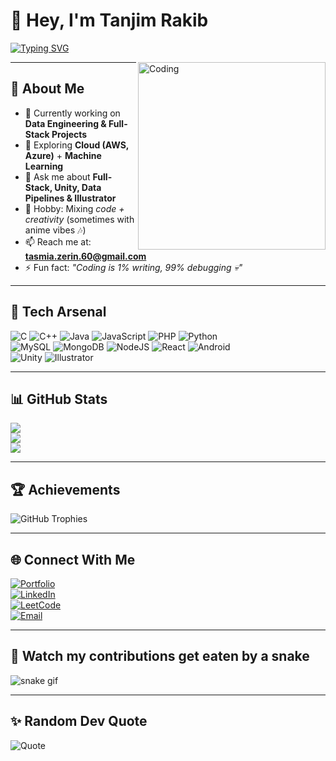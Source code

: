 # 👋 Hey, I'm Tanjim Rakib

[![Typing SVG](https://readme-typing-svg.herokuapp.com?color=00F700&lines=Software+Engineer;Data+Engineer;Full-Stack+Developer;Problem+Solver;Anime+Fan+%F0%9F%8E%A9)](https://git.io/typing-svg)

<img align="right" alt="Coding" width="300" src="https://i.pinimg.com/originals/f1/e7/34/f1e734f9cade86fe737a9aa404ad5677.gif">

---

## 🌸 About Me  

- 🔭 Currently working on **Data Engineering & Full-Stack Projects**  
- 🌱 Exploring **Cloud (AWS, Azure)** + **Machine Learning**  
- 💬 Ask me about **Full-Stack, Unity, Data Pipelines & Illustrator**  
- 🎨 Hobby: Mixing *code + creativity* (sometimes with anime vibes 🎶)  
- 📫 Reach me at: **tasmia.zerin.60@gmail.com**  
- ⚡ Fun fact: *"Coding is 1% writing, 99% debugging 💀"*  

---

## 🚀 Tech Arsenal  

![C](https://img.shields.io/badge/C-00599C?style=for-the-badge&logo=c&logoColor=white)
![C++](https://img.shields.io/badge/C++-00599C?style=for-the-badge&logo=cplusplus&logoColor=white)
![Java](https://img.shields.io/badge/Java-ED8B00?style=for-the-badge&logo=openjdk&logoColor=white)
![JavaScript](https://img.shields.io/badge/JavaScript-323330?style=for-the-badge&logo=javascript&logoColor=F7DF1E)
![PHP](https://img.shields.io/badge/PHP-777BB4?style=for-the-badge&logo=php&logoColor=white)
![Python](https://img.shields.io/badge/Python-3776AB?style=for-the-badge&logo=python&logoColor=white)  
![MySQL](https://img.shields.io/badge/MySQL-00000F?style=for-the-badge&logo=mysql&logoColor=white)
![MongoDB](https://img.shields.io/badge/MongoDB-4EA94B?style=for-the-badge&logo=mongodb&logoColor=white)
![NodeJS](https://img.shields.io/badge/Node.js-43853D?style=for-the-badge&logo=node.js&logoColor=white)
![React](https://img.shields.io/badge/React-20232A?style=for-the-badge&logo=react&logoColor=61DAFB)
![Android](https://img.shields.io/badge/Android-3DDC84?style=for-the-badge&logo=android&logoColor=white)  
![Unity](https://img.shields.io/badge/Unity-100000?style=for-the-badge&logo=unity&logoColor=white)
![Illustrator](https://img.shields.io/badge/Illustrator-FF9A00?style=for-the-badge&logo=adobeillustrator&logoColor=white)

---

## 📊 GitHub Stats  

![](https://github-readme-stats.vercel.app/api?username=TasmiaZerin1128&show_icons=true&theme=tokyonight)  
![](https://github-readme-streak-stats.herokuapp.com/?user=TasmiaZerin1128&theme=tokyonight)  
![](https://github-readme-stats.vercel.app/api/top-langs/?username=TasmiaZerin1128&layout=compact&theme=tokyonight)  

---

## 🏆 Achievements  

![GitHub Trophies](https://github-profile-trophy.vercel.app/?username=TasmiaZerin1128&theme=tokyonight&no-frame=true&no-bg=true&margin-w=4)

---

## 🌐 Connect With Me  

[![Portfolio](https://img.shields.io/badge/Portfolio-000?style=for-the-badge&logo=vercel&logoColor=white)](https://tasmiazerin1128.github.io)  
[![LinkedIn](https://img.shields.io/badge/LinkedIn-0A66C2?style=for-the-badge&logo=linkedin&logoColor=white)](https://linkedin.com/in/tasmiazerin1128)  
[![LeetCode](https://img.shields.io/badge/LeetCode-FFA116?style=for-the-badge&logo=leetcode&logoColor=black)](https://leetcode.com/)  
[![Email](https://img.shields.io/badge/Gmail-D14836?style=for-the-badge&logo=gmail&logoColor=white)](mailto:tasmia.zerin.60@gmail.com)  

---

## 🐍 Watch my contributions get eaten by a snake  

![snake gif](https://github.com/TasmiaZerin1128/TasmiaZerin1128/blob/output/github-contribution-grid-snake.svg)

---

## ✨ Random Dev Quote  

![Quote](https://quotes-github-readme.vercel.app/api?type=horizontal&theme=tokyonight)
